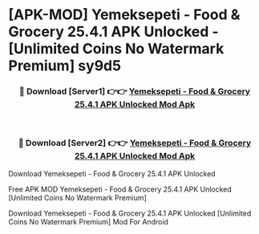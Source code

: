 # [APK-MOD] Yemeksepeti - Food & Grocery 25.4.1 APK Unlocked - [Unlimited Coins No Watermark Premium] sy9d5



<div align="center">
<h3>🔴 Download [Server1] 👉👉 <a href="https://momento.my/?title=Yemeksepeti_-_Food_&_Grocery_25.4.1_APK_Unlocked">Yemeksepeti - Food & Grocery 25.4.1 APK Unlocked Mod Apk</a></h3><br>

<h3>🔴 Download [Server2] 👉👉 <a href="https://momento.my/?title=Yemeksepeti_-_Food_&_Grocery_25.4.1_APK_Unlocked">Yemeksepeti - Food & Grocery 25.4.1 APK Unlocked Mod Apk</a></h3>
</div>



Download Yemeksepeti - Food & Grocery 25.4.1 APK Unlocked 

Free APK MOD Yemeksepeti - Food & Grocery 25.4.1 APK Unlocked [Unlimited Coins No Watermark Premium]

Download Yemeksepeti - Food & Grocery 25.4.1 APK Unlocked [Unlimited Coins No Watermark Premium] Mod For Android
